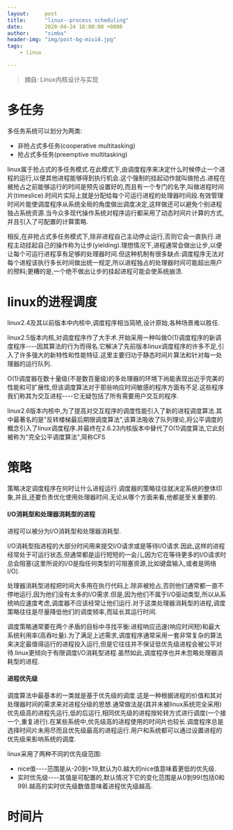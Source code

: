 ```yaml
---
layout:     post
title:      "linux--process scheduling"
date:       2020-04-24 18:00:00 +0800
author:     "simba"
header-img: "img/post-bg-miui6.jpg"
tags:
    - linux

---
```


> 摘自: Linux内核设计与实现


#	多任务

多任务系统可以划分为两类:

*	非抢占式多任务(cooperative multitasking)
*	抢占式多任务(preemptive multitasking)

linux属于抢占式的多任务模式.在此模式下,由调度程序来决定什么时候停止一个进程的运行,以便其他进程能够得到执行机会.这个强制的挂起动作就叫做抢占.进程在被抢占之前能够运行的时间是预先设置好的,而且有一个专门的名字,叫做进程时间片(timeslice).时间片实际上就是分配给每个可运行进程的处理器时间段.有效管理时间片能使调度程序从系统全局的角度做出调度决定,这样做还可以避免个别进程独占系统资源.当今众多现代操作系统对程序运行都采用了动态时间片计算的方式,并且引入了可配置的计算策略.

相反,在非抢占式多任务模式下,除非进程自己主动停止运行,否则它会一直执行.进程主动挂起自己的操作称为让步(yielding).理想情况下,进程通常会做出让步,以便让每个可运行进程享有足够的处理器时间.但这种机制有很多缺点:调度程序无法对每个进程该执行多长时间做出统一规定,所以进程独占的处理器时间可能超出用户的预料;更糟的是,一个绝不做出让步的挂起进程可能会使系统崩溃.



#	linux的进程调度

linux2.4及其以前版本中内核中,调度程序相当简陋,设计原始,各种场景难以胜任.

linux2.5版本内核,对调度程序作了大手术.开始采用一种叫做O(1)调度程序的新调度程序----因其算法的行为而得名.它解决了先前版本linux调度程序的许多不足,引入了许多强大的新特性和性能特征.这里主要归功于静态时间片算法和针对每一处理器的运行队列.

O(1)调度器在数十量级(不是数百量级)的多处理器的环境下尚能表现出近乎完美的性能和可扩展性,但该调度算法对于那些响应时间敏感的程序方面有不足.这些程序我们称其为交互进程----它无疑包括了所有需要用户交互的程序.

linux2.6版本内核中,为了提高对交互程序的调度性能引入了新的进程调度算法.其中最著名的是"反转楼梯最后期限调度算法",该算法吸收了队列理论,将公平调度的概念引入了linux调度程序.并最终在2.6.23内核版本中替代了O(1)调度算法,它此刻被称为"完全公平调度算法",简称CFS



#	策略

策略决定调度程序在何时让什么进程运行.调度器的策略往往就决定系统的整体印象,并且,还要负责优化使用处理器时间.无论从哪个方面来看,他都是至关重要的.


####	I/O消耗型和处理器消耗型的进程

进程可以被分为I/O消耗型和处理器消耗型.

I/O消耗型指进程的大部分时间用来提交I/O请求或是等待I/O请求.因此,这样的进程经常处于可运行状态,但通常都是运行短短的一会儿,因为它在等待更多的I/O请求时总会阻塞(这里所说的I/O是指任何类型的可阻塞资源,比如键盘输入,或者是网络I/O).

处理器消耗型进程把时间大多用在执行代码上.除非被抢占,否则他们通常都一直不停地运行,因为他们没有太多的I/O需求.但是,因为他们不属于I/O驱动类型,所以从系统响应速度考虑,调度器不应该经常让他们运行.对于这类处理器消耗型的进程,调度策略往往是尽量降低他们的调度频率,而延长其运行时间.

调度策略通常要在两个矛盾的目标中寻找平衡:进程响应迅速(响应时间短)和最大系统利用率(高吞吐量).为了满足上述需求,调度程序通常采用一套非常复杂的算法来决定最值得运行的进程投入运行,但是它往往并不保证低优先级进程会被公平对待.linux更倾向于有限调度I/O消耗型进程.虽然如此,调度程序也并未忽略处理器消耗型的进程.


####	进程优先级

调度算法中最基本的一类就是基于优先级的调度.这是一种根据进程的价值和其对处理器时间的需求来对进程分级的思想.通常做法是(其并未被linux系统完全采用)优先级高的进程先运行,低的后运行,相同优先级的进程按轮转方式进行调度(一个接一个,重复进行).在某些系统中,优先级高的进程使用的时间片也较长.调度程序总是选择时间片未用尽而且优先级最高的进程运行.用户和系统都可以通过设置进程的优先级来影响系统的调度.

linux采用了两种不同的优先级范围:
*	nice值----范围是从-20到+19,默认为0.越大的nice值意味着更低的优先级.
*	实时优先级----其值是可配置的,默认情况下它的变化范围是从0到99(包括0和99).越高的实时优先级数值意味着进程优先级越高.



#	时间片